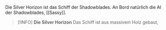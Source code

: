 Die Silver Horizon ist das Schiff der Shadowblades. An Bord natürlich die AI der Shadowblades, [[Sassy]].

>[!INFO] **Die Silver Horizon**
>Das Schiff ist aus massivem Holz gebaut,
